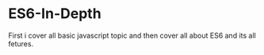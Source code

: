 # ES6-In-Depth
First i cover all basic javascript topic and then cover all about ES6 and its all fetures.
